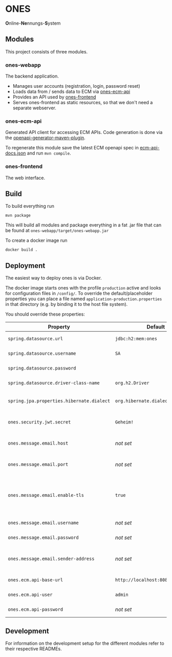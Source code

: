 # ONES
**O**nline-**Ne**nnungs-**S**ystem

## Modules
This project consists of three modules.

### ones-webapp 
The backend application.
* Manages user accounts (registration, login, password reset)
* Loads data from / sends data to ECM via [ones-ecm-api](#ones-ecm-api)
* Provides an API used by [ones-frontend](#ones-frontend)
* Serves ones-frontend as static resources, so that we don't need a separate webserver.

### ones-ecm-api
Generated API client for accessing ECM APIs.
Code generation is done via the [openapi-generator-maven-plugin](https://github.com/OpenAPITools/openapi-generator/tree/master/modules/openapi-generator-maven-plugin).

To regenerate this module save the latest ECM openapi spec in [ecm-api-docs.json](./ecm-api-docs.json) and run `mvn compile`.

### ones-frontend
The web interface.

## Build

To build everything run 
```
mvn package
``` 

This will build all modules and package everything in a fat .jar file that can be found at `ones-webapp/target/ones-webapp.jar`

To create a docker image run
```
docker build .
```

## Deployment

The easiest way to deploy ones is via Docker.

The docker image starts ones with the profile `production` active and looks for configuration files in `/config/`.
To override the default/placeholder properties you can place a file named `application-production.properties` in that directory (e.g. by binding it to the host file system).

You should override these properties:

| Property                                  | Default                           | Explanation 
|-------------------------------------------|-----------------------------------|------------
| `spring.datasource.url`                   | `jdbc:h2:mem:ones`                | Datasource url
| `spring.datasource.username`              | `SA`                              | Datasource username
| `spring.datasource.password`              | ` `                               | Datasource password
| `spring.datasource.driver-class-name`     | `org.h2.Driver`                   | Datasource JDBC driver
| `spring.jpa.properties.hibernate.dialect` | `org.hibernate.dialect.H2Dialect` | Datasource Hibernate dialect
| `ones.security.jwt.secret`                | `Geheim!`                         | Secret used to sign the JWTs
| `ones.message.email.host`                 | *not set*                         | SMTP host for sending E-Mails 
| `ones.message.email.port`                 | *not set*                         | SMTP port for sending E-Mails
| `ones.message.email.enable-tls`           | `true`                            | Whether to use TLS when connection to SMTP server
| `ones.message.email.username`             | *not set*                         | SMTP username
| `ones.message.email.password`             | *not set*                         | SMTP password
| `ones.message.email.sender-address`       | *not set*                         | The sender address for outgoing E-Mails
| `ones.ecm.api-base-url`                   | `http://localhost:8080/`          | ECM API base url
| `ones.ecm.api-user`                       | `admin`                           | ECM API username
| `ones.ecm.api-password`                   | *not set*                         | ECM API password

## Development

For information on the development setup for the different modules refer to their respective READMEs.
